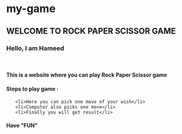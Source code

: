 # my-game
<h2>WELCOME TO ROCK PAPER SCISSOR GAME</h2>
<h3>Hello, I am Hameed</h3>
<br>
<h4>This is a website where you can play Rock Paper Scissor game</h4>
<h4>Steps to play game :</h4>
<p>
  
  <ul>
    
    <li>Here you can pick one move of your wish</li>
    <li>Computer also picks one move</li>
    <li>Finally you will get result</li>
  </ul>
  <h4>Have "FUN"</h4>
  
</p>
